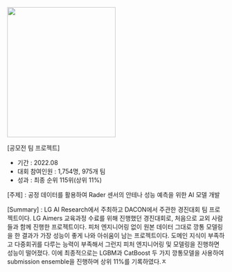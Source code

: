 <img src="https://user-images.githubusercontent.com/86222332/212373126-8d798c5d-9dad-4311-8470-a2a494a343bc.png" width='250' height='300'>

[공모전 팀 프로젝트]  
- 기간 : 2022.08
- 대회 참여인원 : 1,754명, 975개 팀
- 성과 : 최종 순위 115위(상위 11%)

[주제] : 공정 데이터를 활용하여 Rader 센서의 안테나 성능 예측을 위한 AI 모델 개발  

[Summary] : LG AI Research에서 주최하고 DACON에서 주관한 경진대회 팀 프로젝트이다.
LG Aimers 교육과정 수료를 위해 진행했던 경진대회로, 처음으로 교외 사람들과 함께 진행한 프로젝트이다.
피처 엔지니어링 없이 원본 데이터 그대로 깡통 모델링을 한 결과가 가장 성능이 좋게 나와 아쉬움이 남는 프로젝트이다.
도메인 지식이 부족하고 다중회귀를 다루는 능력이 부족해서 그런지 피처 엔지니어링 및 모델링을 진행하면 성능이 떨어졌다.
이에 최종적으로는 LGBM과 CatBoost 두 가지 깡통모델을 사용하여 submission ensemble을 진행하며 상위 11%를 기록하였다.ㅈ
